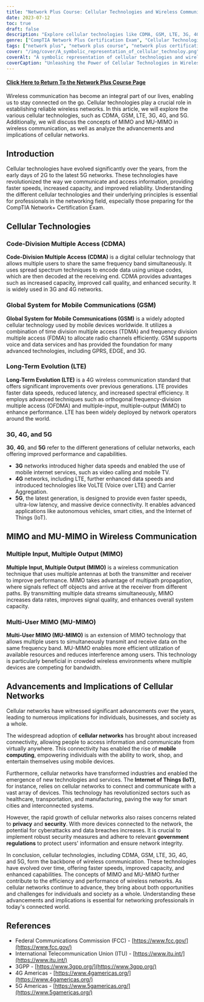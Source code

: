 ```yaml
---
title: "Network Plus Course: Cellular Technologies and Wireless Communication"
date: 2023-07-12
toc: true
draft: false
description: "Explore cellular technologies like CDMA, GSM, LTE, 3G, 4G, and 5G, along with the concepts of MIMO and MU-MIMO in wireless communication, and analyze the advancements and implications of cellular networks."
genre: ["CompTIA Network Plus Certification Exam", "Cellular Technologies", "Wireless Communication", "CDMA", "GSM", "LTE", "3G", "4G", "5G", "MIMO", "MU-MIMO", "Advancements in Cellular Networks", "Implications of Cellular Networks"]
tags: ["network plus", "network plus course", "network plus certification", "cellular technologies", "wireless communication", "CDMA", "GSM", "LTE", "3G", "4G", "5G", "MIMO", "MU-MIMO", "advancements", "implications", "mobile networks", "wireless networks", "internet of things", "government regulations", "network security", "data privacy", "network capacity", "network performance", "network technology", "network professionals", "telecommunications", "information technology", "networking principles"]
cover: "/img/cover/A_symbolic_representation_of_cellular_technoloy.png"
coverAlt: "A symbolic representation of cellular technologies and wireless communication with interconnected devices and network signals."
coverCaption: "Unleashing the Power of Cellular Technologies in Wireless Communication"
---
```


#### [Click Here to Return To the Network Plus Course Page](/network-plus-start)

Wireless communication has become an integral part of our lives, enabling us to stay connected on the go. Cellular technologies play a crucial role in establishing reliable wireless networks. In this article, we will explore the various cellular technologies, such as CDMA, GSM, LTE, 3G, 4G, and 5G. Additionally, we will discuss the concepts of MIMO and MU-MIMO in wireless communication, as well as analyze the advancements and implications of cellular networks.

## Introduction

Cellular technologies have evolved significantly over the years, from the early days of 2G to the latest 5G networks. These technologies have revolutionized the way we communicate and access information, providing faster speeds, increased capacity, and improved reliability. Understanding the different cellular technologies and their underlying principles is essential for professionals in the networking field, especially those preparing for the CompTIA Network+ Certification Exam.

## Cellular Technologies

### Code-Division Multiple Access (CDMA)

**Code-Division Multiple Access (CDMA)** is a digital cellular technology that allows multiple users to share the same frequency band simultaneously. It uses spread spectrum techniques to encode data using unique codes, which are then decoded at the receiving end. CDMA provides advantages such as increased capacity, improved call quality, and enhanced security. It is widely used in 3G and 4G networks.

### Global System for Mobile Communications (GSM)

**Global System for Mobile Communications (GSM)** is a widely adopted cellular technology used by mobile devices worldwide. It utilizes a combination of time division multiple access (TDMA) and frequency division multiple access (FDMA) to allocate radio channels efficiently. GSM supports voice and data services and has provided the foundation for many advanced technologies, including GPRS, EDGE, and 3G.

### Long-Term Evolution (LTE)

**Long-Term Evolution (LTE)** is a 4G wireless communication standard that offers significant improvements over previous generations. LTE provides faster data speeds, reduced latency, and increased spectral efficiency. It employs advanced techniques such as orthogonal frequency-division multiple access (OFDMA) and multiple-input, multiple-output (MIMO) to enhance performance. LTE has been widely deployed by network operators around the world.

### 3G, 4G, and 5G

**3G**, **4G**, and **5G** refer to the different generations of cellular networks, each offering improved performance and capabilities. 

- **3G** networks introduced higher data speeds and enabled the use of mobile internet services, such as video calling and mobile TV.
- **4G** networks, including LTE, further enhanced data speeds and introduced technologies like VoLTE (Voice over LTE) and Carrier Aggregation.
- **5G**, the latest generation, is designed to provide even faster speeds, ultra-low latency, and massive device connectivity. It enables advanced applications like autonomous vehicles, smart cities, and the Internet of Things (IoT).


## MIMO and MU-MIMO in Wireless Communication

### Multiple Input, Multiple Output (MIMO)

**Multiple Input, Multiple Output (MIMO)** is a wireless communication technique that uses multiple antennas at both the transmitter and receiver to improve performance. MIMO takes advantage of multipath propagation, where signals reflect off objects and arrive at the receiver from different paths. By transmitting multiple data streams simultaneously, MIMO increases data rates, improves signal quality, and enhances overall system capacity.

### Multi-User MIMO (MU-MIMO)

**Multi-User MIMO (MU-MIMO)** is an extension of MIMO technology that allows multiple users to simultaneously transmit and receive data on the same frequency band. MU-MIMO enables more efficient utilization of available resources and reduces interference among users. This technology is particularly beneficial in crowded wireless environments where multiple devices are competing for bandwidth.

## Advancements and Implications of Cellular Networks

Cellular networks have witnessed significant advancements over the years, leading to numerous implications for individuals, businesses, and society as a whole.

The widespread adoption of **cellular networks** has brought about increased connectivity, allowing people to access information and communicate from virtually anywhere. This connectivity has enabled the rise of **mobile computing**, empowering individuals with the ability to work, shop, and entertain themselves using mobile devices.

Furthermore, cellular networks have transformed industries and enabled the emergence of new technologies and services. The **Internet of Things (IoT)**, for instance, relies on cellular networks to connect and communicate with a vast array of devices. This technology has revolutionized sectors such as healthcare, transportation, and manufacturing, paving the way for smart cities and interconnected systems.

However, the rapid growth of cellular networks also raises concerns related to **privacy** and **security**. With more devices connected to the network, the potential for cyberattacks and data breaches increases. It is crucial to implement robust security measures and adhere to relevant **government regulations** to protect users' information and ensure network integrity.

In conclusion, cellular technologies, including CDMA, GSM, LTE, 3G, 4G, and 5G, form the backbone of wireless communication. These technologies have evolved over time, offering faster speeds, improved capacity, and enhanced capabilities. The concepts of MIMO and MU-MIMO further contribute to the efficiency and performance of wireless networks. As cellular networks continue to advance, they bring about both opportunities and challenges for individuals and society as a whole. Understanding these advancements and implications is essential for networking professionals in today's connected world.

## References

- Federal Communications Commission (FCC) - [https://www.fcc.gov/](https://www.fcc.gov/)
- International Telecommunication Union (ITU) - [https://www.itu.int/](https://www.itu.int/)
- 3GPP - [https://www.3gpp.org/](https://www.3gpp.org/)
- 4G Americas - [https://www.4gamericas.org/](https://www.4gamericas.org/)
- 5G Americas - [https://www.5gamericas.org/](https://www.5gamericas.org/)
